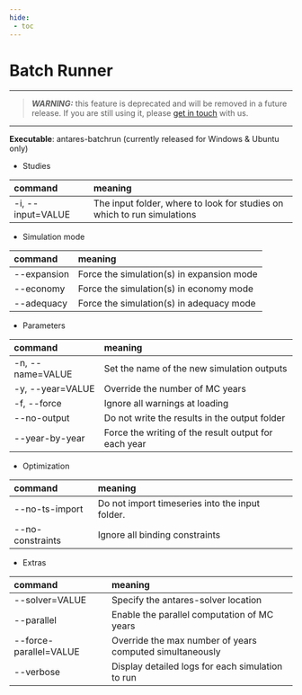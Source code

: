 ```yaml
---
hide:
 - toc
---
```


# Batch Runner

---
> _**WARNING:**_ this feature is deprecated and will be removed in a future release. If you are still using it,
> please [get in touch](https://github.com/AntaresSimulatorTeam/Antares_Simulator/issues) with us.
---

**Executable**: antares-batchrun (currently released for Windows & Ubuntu only)

- Studies

| command           | meaning                                                                 |
|:------------------|:------------------------------------------------------------------------|
| -i, --input=VALUE | The input folder, where to look for studies on which to run simulations |

- Simulation mode

| command     | meaning                                   |
|:------------|:------------------------------------------|
| --expansion | Force the simulation(s) in expansion mode |
| --economy   | Force the simulation(s) in economy mode   |
| --adequacy  | Force the simulation(s) in adequacy mode  |

- Parameters

| command          | meaning                                              |
|:-----------------|:-----------------------------------------------------|
| -n, --name=VALUE | Set the name of the new simulation outputs           |
| -y, --year=VALUE | Override the number of MC years                      |
| -f, --force      | Ignore all warnings at loading                       |
| --no-output      | Do not write the results in the output folder        |
| --year-by-year   | Force the writing of the result output for each year |

- Optimization

| command          | meaning                                         |
|:-----------------|:------------------------------------------------|
| --no-ts-import   | Do not import timeseries into the input folder. |
| --no-constraints | Ignore all binding constraints                  |

- Extras

| command                | meaning                                                  |
|:-----------------------|:---------------------------------------------------------|
| --solver=VALUE         | Specify the antares-solver location                      |
| --parallel             | Enable the parallel computation of MC years              |
| --force-parallel=VALUE | Override the max number of years computed simultaneously |
| --verbose              | Display detailed logs for each simulation to run         |